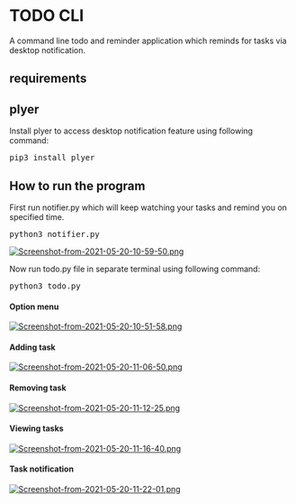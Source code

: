 # TODO CLI
A command line todo and reminder application which reminds for tasks via desktop notification.
## requirements
## plyer
Install plyer to access desktop notification feature using following command:
<pre>pip3 install plyer</pre>
## How to run the program
First run notifier.py which will keep watching your tasks and remind you on specified time.
<pre>python3 notifier.py</pre>
[![Screenshot-from-2021-05-20-10-59-50.png](https://i.postimg.cc/8CSDqDQq/Screenshot-from-2021-05-20-10-59-50.png)](https://postimg.cc/4YBr9D35)

Now run todo.py file in separate terminal using following command:
<pre>python3 todo.py</pre>
#### Option menu
[![Screenshot-from-2021-05-20-10-51-58.png](https://i.postimg.cc/v8zykC3K/Screenshot-from-2021-05-20-10-51-58.png)](https://postimg.cc/MXvgj3k0)
#### Adding task
[![Screenshot-from-2021-05-20-11-06-50.png](https://i.postimg.cc/rmgrDQNw/Screenshot-from-2021-05-20-11-06-50.png)](https://postimg.cc/r00mbGHB)
#### Removing task
[![Screenshot-from-2021-05-20-11-12-25.png](https://i.postimg.cc/jq7W0xGj/Screenshot-from-2021-05-20-11-12-25.png)](https://postimg.cc/yW760H6q)
#### Viewing tasks
[![Screenshot-from-2021-05-20-11-16-40.png](https://i.postimg.cc/DzLD3bdg/Screenshot-from-2021-05-20-11-16-40.png)](https://postimg.cc/4K4wzy07)
#### Task notification
[![Screenshot-from-2021-05-20-11-22-01.png](https://i.postimg.cc/wx1NxKG1/Screenshot-from-2021-05-20-11-22-01.png)](https://postimg.cc/pytrkSxv)

